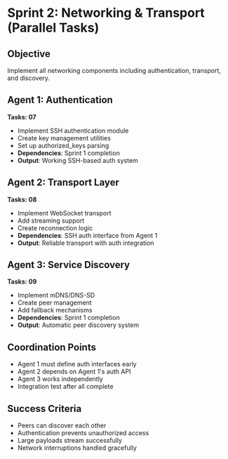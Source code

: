 # Sprint 2: Networking & Transport (Parallel Tasks)

## Objective
Implement all networking components including authentication, transport, and discovery.

## Agent 1: Authentication
**Tasks: 07**
- Implement SSH authentication module
- Create key management utilities
- Set up authorized_keys parsing
- **Dependencies**: Sprint 1 completion
- **Output**: Working SSH-based auth system

## Agent 2: Transport Layer
**Tasks: 08**
- Implement WebSocket transport
- Add streaming support
- Create reconnection logic
- **Dependencies**: SSH auth interface from Agent 1
- **Output**: Reliable transport with auth integration

## Agent 3: Service Discovery
**Tasks: 09**
- Implement mDNS/DNS-SD
- Create peer management
- Add fallback mechanisms
- **Dependencies**: Sprint 1 completion
- **Output**: Automatic peer discovery system

## Coordination Points
- Agent 1 must define auth interfaces early
- Agent 2 depends on Agent 1's auth API
- Agent 3 works independently
- Integration test after all complete

## Success Criteria
- Peers can discover each other
- Authentication prevents unauthorized access
- Large payloads stream successfully
- Network interruptions handled gracefully